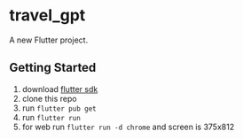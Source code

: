 # travel_gpt

A new Flutter project.

## Getting Started

1. download [flutter sdk](https://docs.flutter.dev/get-started/install)
2. clone this repo
3. run `flutter pub get`
4. run `flutter run`
5. for web run `flutter run -d chrome` and screen is 375x812